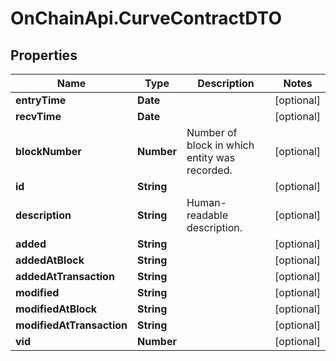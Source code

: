 # OnChainApi.CurveContractDTO

## Properties

Name | Type | Description | Notes
------------ | ------------- | ------------- | -------------
**entryTime** | **Date** |  | [optional] 
**recvTime** | **Date** |  | [optional] 
**blockNumber** | **Number** | Number of block in which entity was recorded. | [optional] 
**id** | **String** |  | [optional] 
**description** | **String** | Human-readable description. | [optional] 
**added** | **String** |  | [optional] 
**addedAtBlock** | **String** |  | [optional] 
**addedAtTransaction** | **String** |  | [optional] 
**modified** | **String** |  | [optional] 
**modifiedAtBlock** | **String** |  | [optional] 
**modifiedAtTransaction** | **String** |  | [optional] 
**vid** | **Number** |  | [optional] 


